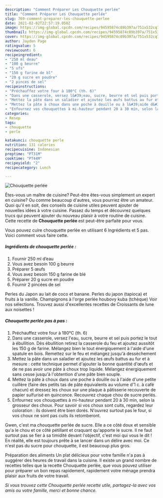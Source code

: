 ```yaml
---
description: "Comment Préparer Les Chouquette perlée"
title: "Comment Préparer Les Chouquette perlée"
slug: 769-comment-preparer-les-chouquette-perlee
date: 2021-02-02T22:57:19.058Z
image: https://img-global.cpcdn.com/recipes/94595874c89b397a/751x532cq70/chouquette-perlee-photo-principale-de-la-recette.jpg
thumbnail: https://img-global.cpcdn.com/recipes/94595874c89b397a/751x532cq70/chouquette-perlee-photo-principale-de-la-recette.jpg
cover: https://img-global.cpcdn.com/recipes/94595874c89b397a/751x532cq70/chouquette-perlee-photo-principale-de-la-recette.jpg
author: Jayden Page
ratingvalue: 5
reviewcount: 6
recipeingredient:
- "250 ml deau"
- "100 g beurre"
- "5 ufs"
- "150 g farine de bl"
- "20 g sucre en poudre"
- "2 pinces de sel"
recipeinstructions:
- "Préchauffez votre four à 180°C (th. 6)"
- "Dans une casserole, versez l&#39;eau, sucre, beurre et sel puis portez le tout à ébullition. Dès ébullition retirez la casserole du feu et ajoutez aussitôt les 150 g de farine. Mélangez bien le tout énergiquement à l&#39;aide d&#39;une spatule en bois. Remettez sur le feu et mélangez jusqu&#39;à dessèchement"
- "Mettez la pâte dans un saladier et ajoutez les œufs battus au fur et à mesure : cette technique permet d&#39;ajouter la bonne quantité d&#39;œufs et de ne pas avoir une pâte à choux trop liquide. Mélangez énergiquement sans cesse jusqu&#39;à l&#39;obtention d&#39;une pâte bien souple."
- "Mettez la pâte à choux dans une poche à douille ou à l&#39;aide d&#39;une petite cuillère (faire des petits tas de pâte équivalents au volume d&#39;1 c. à café chacun) et dressez les choux sur une plaque à pâtisserie recouverte de papier sulfurisé en quinconce. Recouvrez chaque chou de sucre perlés."
- "Enfournez vos chouquettes à mi-hauteur pendant 20 à 30 min, selon la grosseur des choux. Pour savoir si vos choux sont cuits, regardez leur coloration : ils doivent être bien dorés. N&#39;ouvrez surtout pas le four, si vos choux ne sont pas cuits ils retomberont."
categories:
- Resep
tags:
- chouquette
- perle

katakunci: chouquette perle 
nutrition: 131 calories
recipecuisine: Indonesian
preptime: "PT31M"
cooktime: "PT44M"
recipeyield: "2"
recipecategory: Lunch

---
```



![Chouquette perlée](https://img-global.cpcdn.com/recipes/94595874c89b397a/751x532cq70/chouquette-perlee-photo-principale-de-la-recette.jpg)

Êtes-vous un maître de cuisine? Peut-être êtes-vous simplement un expert en cuisine? Ou comme beaucoup d'autres, vous pourriez être un amateur. Quoi qu'il en soit, des conseils de cuisine utiles peuvent ajouter de nouvelles idées à votre cuisine. Passez du temps et découvrez quelques trucs qui peuvent ajouter du nouveau plaisir à votre routine de cuisine. Cette recette de <strong> Chouquette perlée </strong> est peut-être parfaite pour vous.

<!--inarticleads1-->

Vous pouvez cuire chouquette perlée en utilisant 6 Ingrédients et 5 pas. Voici comment vous faire cette.

##### Ingrédients de chouquette perlée :

1. Fournir 250 ml d’eau
1. Vous avez besoin 100 g beurre
1. Préparer 5 œufs
1. Vous avez besoin 150 g farine de blé
1. Préparer 20 g sucre en poudre
1. Fournir 2 pincées de sel


Perles du Japon au lait de coco et banane. Perles du japon (tapioca) et fruits à la vanille. Champignons à l&#39;orge perlée houbovy kuba (tchèque) Voir nos sélections. Trouvez aussi d&#39;excellentes recettes de Croissants de lune aux noisettes ! 

<!--inarticleads2-->

##### Chouquette perlée pas à pas :

1. Préchauffez votre four à 180°C (th. 6)
1. Dans une casserole, versez l&#39;eau, sucre, beurre et sel puis portez le tout à ébullition. Dès ébullition retirez la casserole du feu et ajoutez aussitôt les 150 g de farine. Mélangez bien le tout énergiquement à l&#39;aide d&#39;une spatule en bois. Remettez sur le feu et mélangez jusqu&#39;à dessèchement
1. Mettez la pâte dans un saladier et ajoutez les œufs battus au fur et à mesure : cette technique permet d&#39;ajouter la bonne quantité d&#39;œufs et de ne pas avoir une pâte à choux trop liquide. Mélangez énergiquement sans cesse jusqu&#39;à l&#39;obtention d&#39;une pâte bien souple.
1. Mettez la pâte à choux dans une poche à douille ou à l&#39;aide d&#39;une petite cuillère (faire des petits tas de pâte équivalents au volume d&#39;1 c. à café chacun) et dressez les choux sur une plaque à pâtisserie recouverte de papier sulfurisé en quinconce. Recouvrez chaque chou de sucre perlés.
1. Enfournez vos chouquettes à mi-hauteur pendant 20 à 30 min, selon la grosseur des choux. Pour savoir si vos choux sont cuits, regardez leur coloration : ils doivent être bien dorés. N&#39;ouvrez surtout pas le four, si vos choux ne sont pas cuits ils retomberont.


Gwen, c&#39;est ma chouquette perlée de sucre. Elle a ce côté doux et sensible qu&#39;a le chou et ce côté pétillant et craquant qu&#39;apporte le sucre. Il ne faut surtout pas se fier à sa timidité devant l&#39;objectif, c&#39;est moi qui vous le dit ! En réalité, elle est toujours prête à se lancer dans un délire avec moi. Ce n&#39;est pas du sucre pour chouquette, il est beaucoup plus gros. 

<!--inarticleads1-->

<p>
Préparation des aliments Un plat délicieux pour votre famille n'a pas à suggérer des heures de travail dans la cuisine. Il existe un grand nombre de recettes telles que la recette Chouquette perlée, que vous pouvez utiliser pour préparer un bon repas rapidement, rapidement votre ménage prendra plaisir aux fruits de votre travail.
</p>

<p>
<i>Si vous trouvez cette Chouquette perlée recette utile, partagez-la avec vos amis ou votre famille, merci et bonne chance.</i>
</p>
